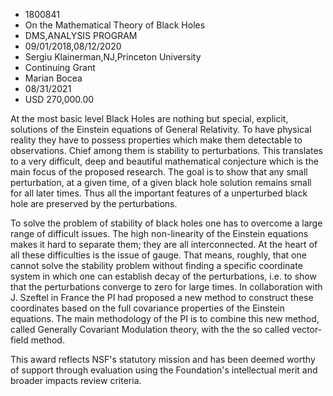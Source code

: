 
* 1800841
* On the Mathematical Theory of Black Holes
* DMS,ANALYSIS PROGRAM
* 09/01/2018,08/12/2020
* Sergiu Klainerman,NJ,Princeton University
* Continuing Grant
* Marian Bocea
* 08/31/2021
* USD 270,000.00

At the most basic level Black Holes are nothing but special, explicit, solutions
of the Einstein equations of General Relativity. To have physical reality they
have to possess properties which make them detectable to observations. Chief
among them is stability to perturbations. This translates to a very difficult,
deep and beautiful mathematical conjecture which is the main focus of the
proposed research. The goal is to show that any small perturbation, at a given
time, of a given black hole solution remains small for all later times. Thus all
the important features of a unperturbed black hole are preserved by the
perturbations.

To solve the problem of stability of black holes one has to overcome a large
range of difficult issues. The high non-linearity of the Einstein equations
makes it hard to separate them; they are all interconnected. At the heart of all
these difficulties is the issue of gauge. That means, roughly, that one cannot
solve the stability problem without finding a specific coordinate system in
which one can establish decay of the perturbations, i.e. to show that the
perturbations converge to zero for large times. In collaboration with J. Szeftel
in France the PI had proposed a new method to construct these coordinates based
on the full covariance properties of the Einstein equations. The main
methodology of the PI is to combine this new method, called Generally Covariant
Modulation theory, with the the so called vector-field method.

This award reflects NSF's statutory mission and has been deemed worthy of
support through evaluation using the Foundation's intellectual merit and broader
impacts review criteria.
